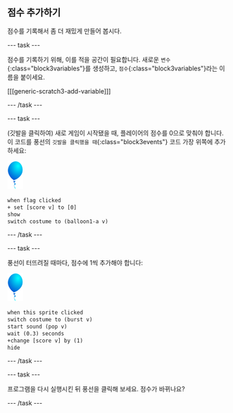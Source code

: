 ## 점수 추가하기

점수를 기록해서 좀 더 재밌게 만들어 봅시다.

--- task ---

점수를 기록하기 위해, 이를 적을 공간이 필요합니다. 새로운 `변수`{:class="block3variables"}를 생성하고, `점수`{:class="block3variables"}라는 이름을 붙이세요.

[[[generic-scratch3-add-variable]]]

--- /task ---

--- task ---

(깃발을 클릭하여) 새로 게임이 시작됐을 때, 플레이어의 점수를 0으로 맞춰야 합니다. 이 코드를 풍선의 `깃발을 클릭했을 때`{:class="block3events"} 코드 가장 위쪽에 추가하세요:

![풍선 스프라이트](images/balloon-sprite.png)

```blocks3
when flag clicked
+ set [score v] to [0]
show
switch costume to (balloon1-a v)
```

--- /task ---

--- task ---

풍선이 터뜨려질 때마다, 점수에 1씩 추가해야 합니다:

![풍선 스프라이트](images/balloon-sprite.png)

```blocks3
when this sprite clicked
switch costume to (burst v)
start sound (pop v)
wait (0.3) seconds
+change [score v] by (1)
hide
```

--- /task ---

--- task ---

프로그램을 다시 실행시킨 뒤 풍선을 클릭해 보세요. 점수가 바뀌나요?

--- /task ---

